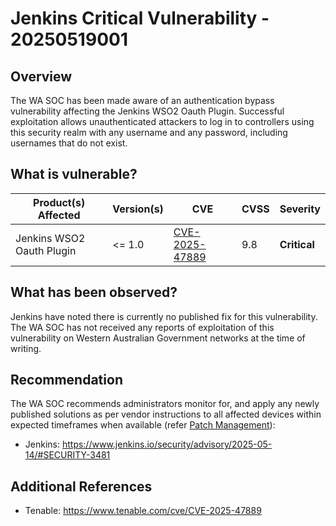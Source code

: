 # Jenkins Critical Vulnerability - 20250519001

## Overview

The WA SOC has been made aware of an authentication bypass vulnerability affecting the Jenkins WSO2 Oauth Plugin. Successful exploitation allows unauthenticated attackers to log in to controllers using this security realm with any username and any password, including usernames that do not exist.

## What is vulnerable?

| Product(s) Affected       | Version(s) | CVE                                                               | CVSS | Severity     |
| ------------------------- | ---------- | ----------------------------------------------------------------- | ---- | ------------ |
| Jenkins WSO2 Oauth Plugin | \<= 1.0    | [CVE-2025-47889](https://nvd.nist.gov/vuln/detail/CVE-2025-47889) | 9.8  | **Critical** |

## What has been observed?

Jenkins have noted there is currently no published fix for this vulnerability.
The WA SOC has not received any reports of exploitation of this vulnerability on Western Australian Government networks at the time of writing.

## Recommendation

The WA SOC recommends administrators monitor for, and apply any newly published solutions as per vendor instructions to all affected devices within expected timeframes when available (refer [Patch Management](../guidelines/patch-management.md)):

- Jenkins: <https://www.jenkins.io/security/advisory/2025-05-14/#SECURITY-3481>

## Additional References

- Tenable: <https://www.tenable.com/cve/CVE-2025-47889>
